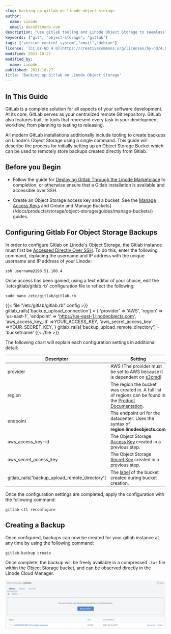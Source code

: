 ```yaml
---
slug: backing-up-gitlab-on-linode-object-storage
author:
  name: Linode
  email: docs@linode.com
description: "Use gitlab tooling and Linode Object Storage to seemlessly back up your Gitlab installation in a compressed image with a single command."
keywords: ["git", "object-storage", "gitlab"]
tags: ["version control system","email","debian"]
license: '[CC BY-ND 4.0](https://creativecommons.org/licenses/by-nd/4.0)'
modified: 2021-10-27
modified_by:
  name: Linode
published: 2021-10-27
title: 'Backing up Gitlab on Linode Object Storage'
---
```


## In This Guide

GitLab is a complete solution for all aspects of your software development. At its core, GitLab serves as your centralized remote Git repository. GitLab also features built-in tools that represent every task in your development workflow, from planning to testing to releasing.

All modern GitLab installations additionally include tooling to create backups on Linode's Object Storage using a single command. This guide will describe the process for initially setting up an Object Storage Bucket which can be used to remotely store backups created directly from Gitlab.

## Before you Begin

- Follow the guide for [Deploying Gitlab Through the Linode Marketplace](/docs/products/tools/marketplace/guides/gitlab/) to completion, or otherwise ensure that a Gitlab installation is available and accessible over SSH.

- Create an Object Storage access key and a bucket. See the [Manage Access Keys](/docs/products/storage/object-storage/guides/access-keys/) and Create and Manage Buckets](/docs/products/storage/object-storage/guides/manage-buckets/) guides.

## Configuring Gitlab For Object Storage Backups

In order to configure Gitlab on Linode's Object Storage, the Gitlab instance must first be [Accessed Directly Over SSH](/docs/guides/set-up-and-secure/#connect-to-the-instance). To do this, enter the following command, replacing the username and IP address with the unique username and IP address of your Linode:

    ssh username@198.51.100.4

Once access has been gained, using a text editor of your choice, edit the '/etc/gitlab/gitlab.rb' configuration file to reflect the following:

    sudo nano /etc/gitlab/gitlab.rb

{{< file "/etc/gitlab/gitlab.rb" config >}}
gitlab_rails['backup_upload_connection'] = {
  'provider' => 'AWS',
  'region' => 'us-east-1',
  'endpoint'    => 'https://us-east-1.linodeobjects.com',
  'aws_access_key_id' =>YOUR_ACCESS_KEY,
  'aws_secret_access_key' =>YOUR_SECRET_KEY,
}
gitlab_rails['backup_upload_remote_directory'] = 'bucketname'
{{< /file >}}

The following chart will explain each configuration settings in additional detail:

| Descriptor | Setting|
| ------------| --------------------- |
| provider | AWS (The provider must be set to AWS because it is dependent on [s3cmd](/docs/products/storage/object-storage/guides/s3cmd)) |
| region | The region the bucket was created in. A full list of regions can be found in the [Product Documentation](/docs/products/storage/object-storage/). |
| endpoint | The endpoint url for the datacenter. Uses the syntax of **region.linodeobjects.com** |
| aws_access_key-id | The Object Storage [Access Key](/docs/products/storage/object-storage/guides/access-keys/) created in a previous step. |
| aws_secret_access_key | The Object Storage [Secret Key](/docs/products/storage/object-storage/guides/access-keys/) created in a previous step. |
| gitlab_rails['backup_upload_remote_directory'] | The [label](/docs/products/storage/object-storage/get-started/#create-a-bucket) of the bucket created during bucket creation.

Once the configuration settings are completed, apply the configuration with the following command:

    gitlab-ctl reconfigure

## Creating a Backup

Once configured, backups can now be created for your gitlab instance at any time by using the following command:

    gitlab-backup create

Once complete, the backup will be freely available in a compressed `.tar` file within the Object Storage bucket, and can be observed directly in the Linode Cloud Manager.

![View your backup.tar file.](backuptar.png)




